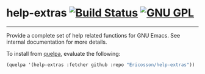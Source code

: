 # help-extras [![Build Status](https://travis-ci.org/EricCrosson/help-extras.svg)](https://travis-ci.org/EricCrosson/help-extras) [![GNU GPL](http://img.shields.io/:license-gpl3-blue.svg)](http://www.gnu.org/licenses/gpl-3.0.html)
---

Provide a complete set of help related functions for GNU Emacs. See
internal documentation for more details.

To install from [quelpa](https://github/quelpa/quelpa), evaluate the
following:

```lisp
(quelpa '(help-extras :fetcher github :repo "Ericosson/help-extras"))
```
